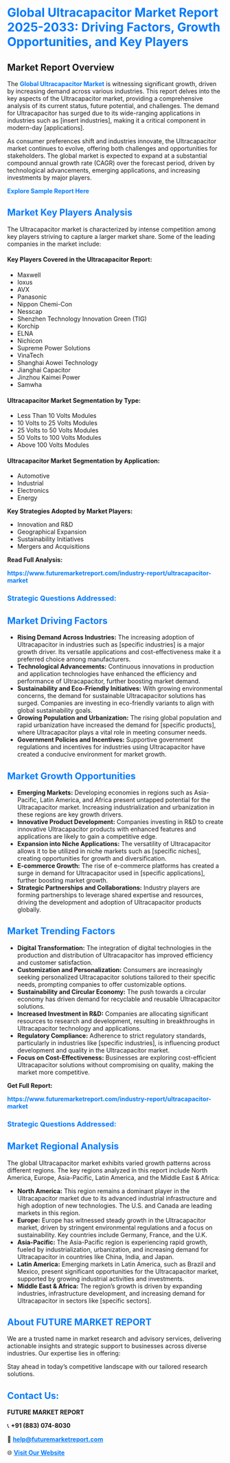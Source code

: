 <h1 style="color: #007BFF;">Global Ultracapacitor Market Report 2025-2033: Driving Factors, Growth Opportunities, and Key Players</h1>

<section id="overview">
<h2>Market Report Overview</h2>
<p>The <a href="https://www.futuremarketreport.com/industry-report/ultracapacitor-market" style="color: #007BFF; text-decoration: none;"><strong>Global Ultracapacitor Market</strong></a> is witnessing significant growth, driven by increasing demand across various industries. This report delves into the key aspects of the Ultracapacitor market, providing a comprehensive analysis of its current status, future potential, and challenges. The demand for Ultracapacitor has surged due to its wide-ranging applications in industries such as [insert industries], making it a critical component in modern-day [applications].</p>
<p>As consumer preferences shift and industries innovate, the Ultracapacitor market continues to evolve, offering both challenges and opportunities for stakeholders. The global market is expected to expand at a substantial compound annual growth rate (CAGR) over the forecast period, driven by technological advancements, emerging applications, and increasing investments by major players.</p>
</section>

<section id="overview">
<p><a href="https://www.futuremarketreport.com/request-sample/reportId=75156" style="color: #007BFF; text-decoration: none;"><strong>Explore Sample Report Here</strong></a></p>
</section>

<section id="key-players">
<h2 style="color: #007BFF;">Market Key Players Analysis</h2>
<p>The Ultracapacitor market is characterized by intense competition among key players striving to capture a larger market share. Some of the leading companies in the market include:</p>
<h4>Key Players Covered in the Ultracapacitor Report:</h4>
<ul><li>Maxwell</li><li>Ioxus</li><li>AVX</li><li>Panasonic</li><li>Nippon Chemi-Con</li><li>Nesscap</li><li>Shenzhen Technology Innovation Green (TIG)</li><li>Korchip</li><li>ELNA</li><li>Nichicon</li><li>Supreme Power Solutions</li><li>VinaTech</li><li>Shanghai Aowei Technology</li><li>Jianghai Capacitor</li><li>Jinzhou Kaimei Power</li><li>Samwha</li></ul>
<h4>Ultracapacitor Market Segmentation by Type:</h4>
<ul><li>Less Than 10 Volts Modules</li><li>10 Volts to 25 Volts Modules</li><li>25 Volts to 50 Volts Modules</li><li>50 Volts to 100 Volts Modules</li><li>Above 100 Volts Modules</li></ul>

<h4>Ultracapacitor Market Segmentation by Application:</h4>
<ul><li>Automotive</li><li>Industrial</li><li>Electronics</li><li>Energy</li></ul>
<p><strong>Key Strategies Adopted by Market Players:</strong></p>
<ul>
<li>Innovation and R&D</li>
<li>Geographical Expansion</li>
<li>Sustainability Initiatives</li>
<li>Mergers and Acquisitions</li>
</ul>
</section>

<section>
<p><strong>Read Full Analysis: </strong></p><a href="https://www.futuremarketreport.com/industry-report/ultracapacitor-market" style="color: #007BFF; text-decoration: none;"><strong>https://www.futuremarketreport.com/industry-report/ultracapacitor-market</strong></a>
<h3 style="color: #007BFF;">Strategic Questions Addressed:</h3>
</section>

<section id="driving-factors">
<h2 style="color: #007BFF;">Market Driving Factors</h2>
<ul>
<li><strong>Rising Demand Across Industries:</strong> The increasing adoption of Ultracapacitor in industries such as [specific industries] is a major growth driver. Its versatile applications and cost-effectiveness make it a preferred choice among manufacturers.</li>
<li><strong>Technological Advancements:</strong> Continuous innovations in production and application technologies have enhanced the efficiency and performance of Ultracapacitor, further boosting market demand.</li>
<li><strong>Sustainability and Eco-Friendly Initiatives:</strong> With growing environmental concerns, the demand for sustainable Ultracapacitor solutions has surged. Companies are investing in eco-friendly variants to align with global sustainability goals.</li>
<li><strong>Growing Population and Urbanization:</strong> The rising global population and rapid urbanization have increased the demand for [specific products], where Ultracapacitor plays a vital role in meeting consumer needs.</li>
<li><strong>Government Policies and Incentives:</strong> Supportive government regulations and incentives for industries using Ultracapacitor have created a conducive environment for market growth.</li>
</ul>
</section>

<section id="growth-opportunities">
<h2 style="color: #007BFF;">Market Growth Opportunities</h2>
<ul>
<li><strong>Emerging Markets:</strong> Developing economies in regions such as Asia-Pacific, Latin America, and Africa present untapped potential for the Ultracapacitor market. Increasing industrialization and urbanization in these regions are key growth drivers.</li>
<li><strong>Innovative Product Development:</strong> Companies investing in R&D to create innovative Ultracapacitor products with enhanced features and applications are likely to gain a competitive edge.</li>
<li><strong>Expansion into Niche Applications:</strong> The versatility of Ultracapacitor allows it to be utilized in niche markets such as [specific niches], creating opportunities for growth and diversification.</li>
<li><strong>E-commerce Growth:</strong> The rise of e-commerce platforms has created a surge in demand for Ultracapacitor used in [specific applications], further boosting market growth.</li>
<li><strong>Strategic Partnerships and Collaborations:</strong> Industry players are forming partnerships to leverage shared expertise and resources, driving the development and adoption of Ultracapacitor products globally.</li>
</ul>
</section>

<section id="trending-factors">
<h2 style="color: #007BFF;">Market Trending Factors</h2>
<ul>
<li><strong>Digital Transformation:</strong> The integration of digital technologies in the production and distribution of Ultracapacitor has improved efficiency and customer satisfaction.</li>
<li><strong>Customization and Personalization:</strong> Consumers are increasingly seeking personalized Ultracapacitor solutions tailored to their specific needs, prompting companies to offer customizable options.</li>
<li><strong>Sustainability and Circular Economy:</strong> The push towards a circular economy has driven demand for recyclable and reusable Ultracapacitor solutions.</li>
<li><strong>Increased Investment in R&D:</strong> Companies are allocating significant resources to research and development, resulting in breakthroughs in Ultracapacitor technology and applications.</li>
<li><strong>Regulatory Compliance:</strong> Adherence to strict regulatory standards, particularly in industries like [specific industries], is influencing product development and quality in the Ultracapacitor market.</li>
<li><strong>Focus on Cost-Effectiveness:</strong> Businesses are exploring cost-efficient Ultracapacitor solutions without compromising on quality, making the market more competitive.</li>
</ul>
</section>

<section>
<p><strong>Get Full Report: </strong></p><a href="https://www.futuremarketreport.com/industry-report/ultracapacitor-market" style="color: #007BFF; text-decoration: none;"><strong>https://www.futuremarketreport.com/industry-report/ultracapacitor-market</strong></a>
<h3 style="color: #007BFF;">Strategic Questions Addressed:</h3>
</section>


<section id="regional-analysis">
<h2 style="color: #007BFF;">Market Regional Analysis</h2>
<p>The global Ultracapacitor market exhibits varied growth patterns across different regions. The key regions analyzed in this report include North America, Europe, Asia-Pacific, Latin America, and the Middle East & Africa:</p>
<ul>
<li><strong>North America:</strong> This region remains a dominant player in the Ultracapacitor market due to its advanced industrial infrastructure and high adoption of new technologies. The U.S. and Canada are leading markets in this region.</li>
<li><strong>Europe:</strong> Europe has witnessed steady growth in the Ultracapacitor market, driven by stringent environmental regulations and a focus on sustainability. Key countries include Germany, France, and the U.K.</li>
<li><strong>Asia-Pacific:</strong> The Asia-Pacific region is experiencing rapid growth, fueled by industrialization, urbanization, and increasing demand for Ultracapacitor in countries like China, India, and Japan.</li>
<li><strong>Latin America:</strong> Emerging markets in Latin America, such as Brazil and Mexico, present significant opportunities for the Ultracapacitor market, supported by growing industrial activities and investments.</li>
<li><strong>Middle East & Africa:</strong> The region’s growth is driven by expanding industries, infrastructure development, and increasing demand for Ultracapacitor in sectors like [specific sectors].</li>
</ul>
</section>

<footer>
<h2 style="color: #007BFF;">About FUTURE MARKET REPORT</h2>
<p>We are a trusted name in market research and advisory services, delivering actionable insights and strategic support to businesses across diverse industries. Our expertise lies in offering:</p>

<p>Stay ahead in today’s competitive landscape with our tailored research solutions.</p>

<h2 style="color: #007BFF;">Contact Us:</h2>
<p><strong>FUTURE MARKET REPORT</strong></p>
<p>📞 <strong>+91 (883) 074-8030</strong></p>
<p>📧 <strong><a href="mailto:help@futuremarketreport.com" style="color: #007BFF;">help@futuremarketreport.com</a></strong></p>
<p>🌐 <strong><a href="https://www.futuremarketreport.com/" style="color: #007BFF;">Visit Our Website</a></strong></p>
</footer>
